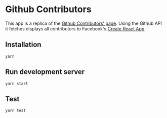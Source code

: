 # Github Contributors

This app is a replica of the [Github Contributors' page](https://github.com/facebook/create-react-app/graphs/contributors). Using the Github API it fetches displays all contributors to Facebook's [Create React App](https://github.com/facebook/create-react-app/).

## Installation

`yarn`

## Run development server

`yarn start`

## Test

`yarn test`
